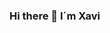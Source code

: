 ### Hi there 👋 I´m Xavi

<!--
**pastordesoles/pastordesoles** is a ✨ _special_ ✨ repository because its `README.md` (this file) appears on your GitHub profile.

Here are some ideas to get you started:


## 🌱 I’m currently learning ...

```
- HTML
- CSS
- JS/React
- NodeJS

```

## 📫 How to reach me: ...

```
[Linkedin](https://www.linkedin.com/in/xaviersansb/)
```


